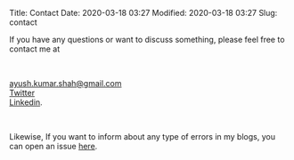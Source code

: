 Title: Contact
Date: 2020-03-18 03:27
Modified: 2020-03-18 03:27
Slug: contact

If you have any questions or want to discuss something, please feel free to contact me at

<br>

[ayush.kumar.shah@gmail.com](mailto:aysh.kumar.shah@gmail.com)<br>
[Twitter](https://twitter.com/ayushkumarshah7)<br>
[Linkedin](https://np.linkedin.com/in/ayush7).

<br>

Likewise, If you want to inform about any type of errors in my blogs, you can open an issue [here](https://github.com/ayushkumarshah/ayushkumarshah.github.io/issues/new).